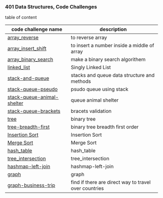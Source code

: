 <!-- # Data Structures and Algorithms

See [setup instructions](https://codefellows.github.io/setup-guide/code-301/3-code-challenges), in the Code 301 Setup Guide.

## Repository Quick Tour and Usage

### 301 Code Challenges

Under the `javascript` folder, at the top level, is a sub-folder called `code-challenges`

Each day, you'll add one new file to this folder to do your work for the day's assigned code challenge

If you have not already done so, run `npm install` from within this folder to setup your system to be able to run tests using `Jest`

To run your tests

- Change to the `javascript` folder
- run `npm test` to run all of the tests
- run `npm test ##` to only run tests for challenge ## (i.e. 01) -->

### 401 Data Structures, Code Challenges

table of content

| code challenge name                                                         | description                                           |
| --------------------------------------------------------------------------- | ----------------------------------------------------- |
| [array_reverse](./python/array_reverse/README.md)                           | to reverse array                                      |
| [array_insert_shift](./python/array_insert_shift/README.md)                 | to insert a number inside a middle of array           |
| [array_binary_search](./python/array_binary_search/README.md)               | make a binary search algorithem                       |
| [linked_list](./python/linked_list/README.md)                               | Singly Linked List                                    |
| [stack-and-queue](./python/stack_and_queue/README.md)                       | stacks and queue data structure and methods           |
| [stack-queue-pseudo](./python/stack_queue_pseudo/README.md)                 | psudo queue using stack                               |
| [stack-queue-animal-shelter](./python/stack_queue_animal_shelter/README.md) | queue animal shelter                                  |
| [stack-queue-brackets](./python/stack_queue_brackets/README.md)             | bracets validation                                    |
| [tree](./python/tree/README.md)                                             | binary tree                                           |
| [tree-breadth-first](./python/tree_breadth_first/README.md)                 | binary tree breadth first order                       |
| [Insertion Sort](./python/insertion_sort/README.md)                         | Insertion Sort                                        |
| [Merge Sort](./python/merge_sort/README.md)                                 | Merge Sort                                            |
| [hash_table](./python/hash_table/README.md)                                 | hash_table                                            |
| [tree_intersection](./python/tree_intersection/README.md)                   | tree_intersection                                     |
| [hashmap-left-join](./python/hashmap_left_join/README.md)                   | hashmap-left-join                                     |
| [graph](./python/graph/README.md)                                           | graph                                                 |
| [graph-business-trip](./python/graph_business_trip/README.md)               | find if there are direct way to travel over countries |
